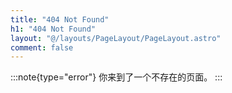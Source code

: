 ```yaml
---
title: "404 Not Found"
h1: "404 Not Found"
layout: "@/layouts/PageLayout/PageLayout.astro"
comment: false
---
```


:::note{type="error"}
你来到了一个不存在的页面。
:::
<script src="https://api.vvhan.com/api/script/yinghua"></script>
